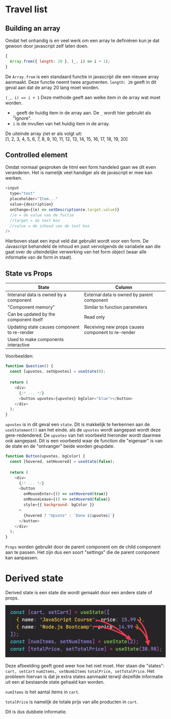 # Travel list

## Building an array

Omdat het onhandig is en veel werk om een array te definiëren kun je dat gewoon door javascript zelf laten doen.

```javascript
{
  Array.from({ length: 20 }, (_, i) => i + 1);
}
```

De `Array.from` is een standaard functie in javascript die een nieuwe array aanmaakt. Deze functie neemt twee argumenten. `length: 20` geeft in dit geval aan dat de array 20 lang moet worden.

`(_, i) => i + 1` Deze methode geeft aan welke item in de array wat moet worden.

- `_` geeft de huidig item in de array aan. De `_` wordt hier gebruikt als "Ignore".
- `i` is de invullen van het huidig item in de array.

De uiteinde array ziet er als volgt uit: <br>
[1, 2, 3, 4, 5, 6, 7, 8, 9, 10, 11, 12, 13, 14, 15, 16, 17, 18, 19, 20]

## Controlled element

Omdat normaal gesproken de html een form handeled gaan we dit even veranderen. Het is namelijk veel handiger als de javascript er mee kan werken.

```javascript
<input
  type="text"
  placeholder="Item..."
  value={description}
  onChange={(e) => setDescription(e.target.value)}
  //e = de value van de fuctie
  //target = de text box
  //value = de inhoud van de text box
/>
```

Hierboven staat een input veld dat gebruikt wordt voor een form. De Javascript behandeld de inhoud en past vervolgends de variabele aan die gaat over de uiteindelijke verwerking van het form object (waar alle informatie van de form in staat).

## State vs Props

| State                                        | Column                                            |
| -------------------------------------------- | ------------------------------------------------- |
| Interanal data is owned by a component       | External data is owned by parent component        |
| "Component memory"                           | Similar to function parameters                    |
| Can be updated by the component itself       | Read only                                         |
| Updating state causes component to re-render | Receiving new props causes component to re-render |
| Used to make components interactive          |                                                   |

Voorbeelden:

```javascript
function Question() {
  const [upvotes, setUpvotes] = useState(0);

  return (
    <div>
      {/* ... */}
      <button upvotes={upvotes} bgColor="blue"></button>
    </div>
  );
}
```

`upvotes` is in dit geval een `state`. Dit is makkelijk te herkennen aan de `useStatement()` aan het einde. als de `upvotes` wordt aangepast wordt deze gere-redendered. De `upvotes` van het voorbeeld hieronder wordt daarmee ook aangepast. Dit is een voorbeeld waar de function die "eigenaar" is van de state en de "ontvanger" beide worden geupdate.

```javascript
function Button(upvotes, bgColor) {
  const [hovered, setHovered] = useState(false);

  return (
    <div>
      {/* ... */}
      <button
        onMouseEnter={() => setHovered(true)}
        onMouseLeave={() => setHovered(false)}
        style={{ background: bgColor }}
      >
        {hovered ? "Upvote" : `Done ${upvotes}`}
      </button>
    </div>
  );
}
```

`Props` worden gebruikt door de parent component om de child component aan te passen. Het zijn dus een soort "settings" die de parent component kan aanpassen.  

# Derived state

Derived state is een state die wordt gemaakt door een andere state of props.

![voorbeeld afbeelding hoe derived state niet moet](./README_files/voorbeeld.png)

Deze afbeelding geeft goed weer hoe het niet moet. Hier staan die "states": `cart, setCart` `numItems, setNumbItems` `totalPrice, setTotalPrice`. Het probleem hiervan is dat je extra states aanmaakt terwijl dezelfde informatie uit een al bestaande state gehaald kan worden.

`numItems` is het aantal items in `cart`.

`totalPrice` is namelijk de totale prijs van alle producten in `cart`.

Dit is dus dubbele informatie.